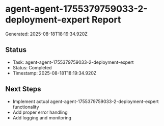 # agent-agent-1755379759033-2-deployment-expert Report

Generated: 2025-08-18T18:19:34.920Z

## Status
- Task: agent-agent-1755379759033-2-deployment-expert
- Status: Completed
- Timestamp: 2025-08-18T18:19:34.920Z

## Next Steps
- Implement actual agent-agent-1755379759033-2-deployment-expert functionality
- Add proper error handling
- Add logging and monitoring
